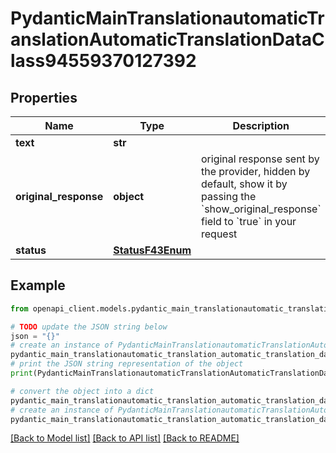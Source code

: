 # PydanticMainTranslationautomaticTranslationAutomaticTranslationDataClass94559370127392


## Properties

Name | Type | Description | Notes
------------ | ------------- | ------------- | -------------
**text** | **str** |  | 
**original_response** | **object** | original response sent by the provider, hidden by default, show it by passing the &#x60;show_original_response&#x60; field to &#x60;true&#x60; in your request | [optional] 
**status** | [**StatusF43Enum**](StatusF43Enum.md) |  | 

## Example

```python
from openapi_client.models.pydantic_main_translationautomatic_translation_automatic_translation_data_class94559370127392 import PydanticMainTranslationautomaticTranslationAutomaticTranslationDataClass94559370127392

# TODO update the JSON string below
json = "{}"
# create an instance of PydanticMainTranslationautomaticTranslationAutomaticTranslationDataClass94559370127392 from a JSON string
pydantic_main_translationautomatic_translation_automatic_translation_data_class94559370127392_instance = PydanticMainTranslationautomaticTranslationAutomaticTranslationDataClass94559370127392.from_json(json)
# print the JSON string representation of the object
print(PydanticMainTranslationautomaticTranslationAutomaticTranslationDataClass94559370127392.to_json())

# convert the object into a dict
pydantic_main_translationautomatic_translation_automatic_translation_data_class94559370127392_dict = pydantic_main_translationautomatic_translation_automatic_translation_data_class94559370127392_instance.to_dict()
# create an instance of PydanticMainTranslationautomaticTranslationAutomaticTranslationDataClass94559370127392 from a dict
pydantic_main_translationautomatic_translation_automatic_translation_data_class94559370127392_form_dict = pydantic_main_translationautomatic_translation_automatic_translation_data_class94559370127392.from_dict(pydantic_main_translationautomatic_translation_automatic_translation_data_class94559370127392_dict)
```
[[Back to Model list]](../README.md#documentation-for-models) [[Back to API list]](../README.md#documentation-for-api-endpoints) [[Back to README]](../README.md)


